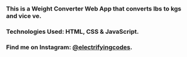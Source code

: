 ### This is a Weight Converter Web App that converts lbs to kgs and vice ve.

### Technologies Used: HTML, CSS & JavaScript.

### Find me on Instagram: [@electrifyingcodes][Instagram].

[Instagram]: https://www.instagram.com/electrifyingcodes